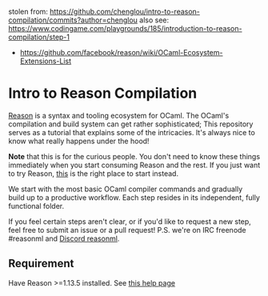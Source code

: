stolen from: https://github.com/chenglou/intro-to-reason-compilation/commits?author=chenglou
also see: https://www.codingame.com/playgrounds/185/introduction-to-reason-compilation/step-1

- https://github.com/facebook/reason/wiki/OCaml-Ecosystem-Extensions-List


# Intro to Reason Compilation

[Reason](http://reasonml.github.io/) is a syntax and tooling ecosystem for OCaml. The OCaml's compilation and build system can get rather sophisticated; This repository serves as a tutorial that explains some of the intricacies. It's always nice to know what really happens under the hood!

**Note** that this is for the curious people. You don't need to know these things immediately when you start consuming Reason and the rest. If you just want to try Reason, [this](https://reasonml.github.io/guide/javascript) is the right place to start instead.

We start with the most basic OCaml compiler commands and gradually build up to a productive workflow. Each step resides in its independent, fully functional folder.

If you feel certain steps aren't clear, or if you'd like to request a new step, feel free to submit an issue or a pull request! P.S. we're on IRC freenode #reasonml and [Discord reasonml](https://discord.gg/reasonml).

## Requirement

Have Reason >=1.13.5 installed. See [this help page](https://reasonml.github.io/guide/editor-setup)
